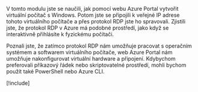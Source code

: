 V tomto modulu jste se naučili, jak pomocí webu Azure Portal vytvořit virtuální počítač s Windows. Potom jste se připojili k veřejné IP adrese tohoto virtuálního počítače a přes protokol RDP jste ho spravovali. Zjistili jste, že protokol RDP v Azure má podobné prostředí, jako když se interaktivně přihlásíte k fyzickému počítači.

Poznali jste, že zatímco protokol RDP nám umožňuje pracovat s operačním systémem a softwarem virtuálního počítače, web Azure Portal nám umožňuje nakonfigurovat virtuální hardware a připojení. Kdybychom preferovali příkazový řádek nebo skriptovatelné prostředí, mohli bychom použít také PowerShell nebo Azure CLI.

<!-- Cleanup sandbox -->
[!include[](../../../includes/azure-sandbox-cleanup.md)]

